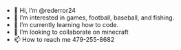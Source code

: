 - 👋 Hi, I’m @rederror24
- 👀 I’m interested in games, football, baseball, and fishing.
- 🌱 I’m currently learning how to code.
- 💞️ I’m looking to collaborate on minecraft
- 📫 How to reach me 479-255-8682

<!---
rederror24/rederror24 is a ✨ special ✨ repository because its `README.md` (this file) appears on your GitHub profile.
You can click the Preview link to take a look at your changes.
--->

